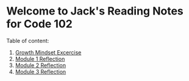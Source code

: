 # Welcome to Jack's Reading Notes for Code 102

Table of content:

1. [Growth Mindset Excercise](https://github.com/jlaunit89/reading-notes/blob/main/growth%20mindset.md)
2. [Module 1 Reflection](https://github.com/jlaunit89/reading-notes/blob/main/Reflect1.md)
3. [Module 2 Reflection](https://github.com/jlaunit89/reading-notes/blob/main/Reflect2.md)
4. [Module 3 Reflection](https://github.com/jlaunit89/reading-notes/blob/main/Reflect3.md)
